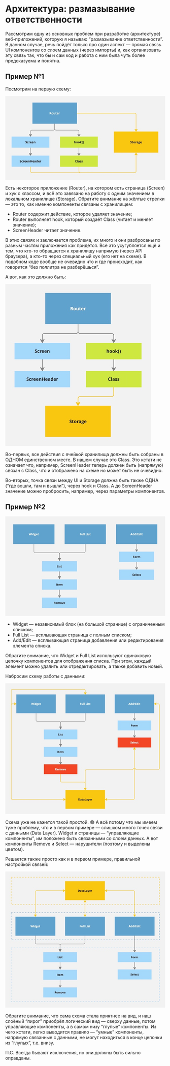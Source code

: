 # Архитектура: размазывание ответственности

Рассмотрим одну из основных проблем при разработке (архитектуре) веб-приложений, которую я называю “размазывание ответственности”. В данном случае, речь пойдёт только про один аспект — прямая связь UI компонентов со слоем данных (через импорты) и, как организовать эту связь так, что бы и сам код и работа с ним была чуть более предсказуема и понятна.

## Пример №1

Посмотрим на первую схему:

![Первый пример](./2025-01-15/image1_1.jpg)

Есть некоторое приложение (Router), на котором есть страница (Screen) и хук с классом, и всё это завязано на работу с одним значением в локальном хранилище (Storage). Обратите внимание на жёлтые стрелки — это то, как именно компоненты связаны с хранилищем:

- Router содержит действие, которое удаляет значение;
- Router выполняет hook, который создаёт Class (читает и меняет значение);
- ScreenHeader читает значение.

В этих связях и заключается проблема, их много и они разбросаны по разным частям приложения как придётся. Всё это усугубляется ещё и тем, что кто-то обращается к хранилищу напрямую (через API браузера), а кто-то через специальный хук (его нет на схеме). В подобном коде вообще не очевидно что и где происходит, как говорится “без поллитра не разберёшься”.

А вот, как это должно быть:

![Как должно быть](./2025-01-15/image1_2.jpg)

Во-первых, все действия с ячейкой хранилища должны быть собраны в ОДНОМ единственном месте. В нашем случае это Class. Это кстати не означает что, например, ScreenHeader теперь должен быть (напрямую) связан с Class, что и отображено на схеме но может быть не очевидно.

Во-вторых, точка связи между UI и Storage должна быть также ОДНА (“где вошли, там и вышли”), через hook и Class. А до ScreenHeader значение можно пробросить, например, через параметры компонентов.

## Пример №2

![Второй пример](./2025-01-15/image2_1.jpg)

- Widget — независимый блок (на большой странице) с ограниченным списком;
- Full List — всплывающая страница с полным списком;
- Add/Edit — всплывающая страница добавления или редактирования элемента списка.

Обратите внимание, что Widget и Full List используют одинаковую цепочку компонентов для отображения списка. При этом, каждый элемент можно удалить или отредактировать, а также добавить новый.

Набросим схему работы с данными:

![Схема работы с данными](./2025-01-15/image2_2.jpg)

Схема уже не кажется такой простой. 😅 А всё потому что мы имеем туже проблему, что и в первом примере — слишком много точек связи с данными (Data Layer). Widget и страницы — “управляющие компоненты”, им положено быть связанными со слоем данных. А вот компоненты Remove и Select — нарушители (поэтому и выделены цветом).

Решается также просто как и в первом примере, правильной настройкой связей:

![Правильные связи](./2025-01-15/image2_3.jpg)

Обратите внимание, что сама схема стала приятнее на вид, и наш слоёный “пирог” приобрёл логический вид — сверху данные, потом управляющие компоненты, а в самом низу “глупые” компоненты. Из чего кстати, легко выводится правило — “умные” компоненты, напрямую связанные с данными, не могут находиться в конце цепочки из “глупых”, т.е. внизу.

П.С. Всегда бывают исключения, но они должны быть сильно оправданы.
